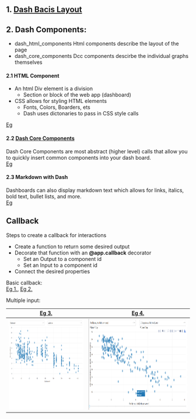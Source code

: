 ## 1. [Dash Bacis Layout](Dash%20App%20Layout/Readme.md)
## 2. Dash Components:
* dash_html_components
Html components describe the layout of the page
* dash_core_components
Dcc components descirbe the individual graphs themselves

#### 2.1 HTML Component
* An html Div element is a division 
  * Section or block of the web app (dashboard)
* CSS allows for styling HTML elements
  * Fonts, Colors, Boarders, ets
  * Dash uses dictonaries to pass in CSS style calls     
  
[Eg](Code/HTMLComponents.py)

#### 2.2 [Dash Core Components](https://dash.plot.ly/dash-core-components)
Dash Core Components are most abstract (higher level) calls that allow you to quickly insert common components into your dash board.     
[Eg](Code/CoreComponents.py)

#### 2.3 Markdown with Dash
Dashboards can also display markdown text which allows for links, italics, bold text, bullet lists, and more.      
[Eg](Code/markdown.py)

## Callback
Steps to create a callback for interactions
* Create a function to return some desired output
* Decorate that function with an **@app.callback** decorator
  * Set an Output to a component id
  * Set an Input to a component id
* Connect the desired properties

Basic callback:     
[Eg 1.](Code/callback1.py), [Eg 2.](Code/callback2.py)

Multiple input:     

[Eg 3.](Code/callback3.py)            |  [Eg 4.](Code/callback4.py)
:-------------------------:|:-------------------------:
<img src="images/callback3.png" height="250">   |  <img src="images/callback4.png" height="250"> 

